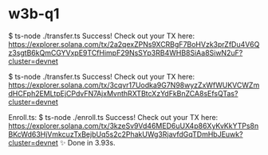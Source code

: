 # w3b-q1
$ ts-node ./transfer.ts
Success! Check out your TX here:
    https://explorer.solana.com/tx/2a2qexZPNs9XCRBgF7BoHVzk3prZfDu4V6Qz3sgtB6kQmCGYVxpE9TCfHimpF29NsSYp3RB4WHB8SiAa8SiwN2uF?cluster=devnet

$ ts-node ./transfer.ts
Success! Check out your TX here: https://explorer.solana.com/tx/3cqvr17Uodka9G7N98wyzZxWfWUKVCWZmdHCFph2EMLtpEjCPdvFN7AjxMvnthRXTBtcXzYdFkBnZCA8sEfsQTas?cluster=devnet

Enroll.ts:
$ ts-node ./enroll.ts
Success! Check out your TX here:
    https://explorer.solana.com/tx/3kzeSv9Vd46MED6uUX4p86XyKvKkYTPs8nBKcWd63HjVmkcuzTxBejbUq5s2c2PhakUWg3RjavfdGqTDmHbJEuwk?cluster=devnet
✨  Done in 3.93s.